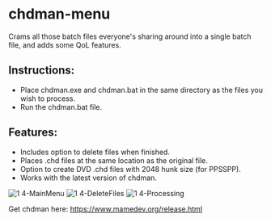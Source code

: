 # chdman-menu

Crams all those batch files everyone's sharing around into a single batch file, and adds some QoL features.

## Instructions:
- Place chdman.exe and chdman.bat in the same directory as the files you wish to process.
- Run the chdman.bat file.

## Features:
- Includes option to delete files when finished.
- Places .chd files at the same location as the original file.
- Option to create DVD .chd files with 2048 hunk size (for PPSSPP).
- Works with the latest version of chdman.

![1 4-MainMenu](https://github.com/JaekSooley/chdman-menu/assets/117260365/61334eec-ea20-4d30-8b54-dbcb9a8711e7)
![1 4-DeleteFiles](https://github.com/JaekSooley/chdman-menu/assets/117260365/2d919f94-d0c8-4ded-bcee-198291a03351)
![1 4-Processing](https://github.com/JaekSooley/chdman-menu/assets/117260365/2aca46de-66da-4407-a4db-6d27f18b02f7)



Get chdman here: https://www.mamedev.org/release.html
